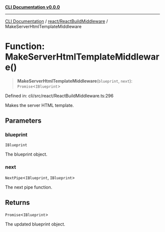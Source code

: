 [**CLI Documentation v0.0.0**](../../../README.md)

***

[CLI Documentation](../../../modules.md) / [react/ReactBuildMiddleware](../README.md) / MakeServerHtmlTemplateMiddleware

# Function: MakeServerHtmlTemplateMiddleware()

> **MakeServerHtmlTemplateMiddleware**(`blueprint`, `next`): `Promise`\<`IBlueprint`\>

Defined in: cli/src/react/ReactBuildMiddleware.ts:296

Makes the server HTML template.

## Parameters

### blueprint

`IBlueprint`

The blueprint object.

### next

`NextPipe`\<`IBlueprint`, `IBlueprint`\>

The next pipe function.

## Returns

`Promise`\<`IBlueprint`\>

The updated blueprint object.
